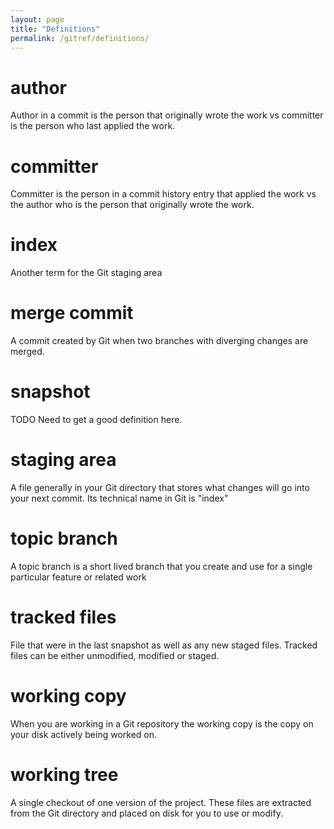 ```yaml
---
layout: page
title: "Definitions"
permalink: /gitref/definitions/
---
```


# author

Author in a commit is the person that originally wrote the work vs committer is the person who last applied the work.

# committer

Committer is the person in a commit history entry that applied the work vs the author who is the person that originally wrote the work.

# index

Another term for the Git staging area

# merge commit

A commit created by Git when two branches with diverging changes are merged.  

# snapshot

TODO Need to get a good definition here.

# staging area

A file generally in your Git directory that stores what changes will go into your next commit.  Its technical name in Git is "index"

# topic branch

A topic branch is a short lived branch that you create and use for a single particular feature or related work

# tracked files

File that were in the last snapshot as well as any new staged files.  Tracked files can be either unmodified, modified or staged.

# working copy

When you are working in a Git repository the working copy is the copy on your disk actively being worked on.

# working tree

A single checkout of one version of the project.  These files are extracted from the Git directory and placed on disk for you to use or modify.